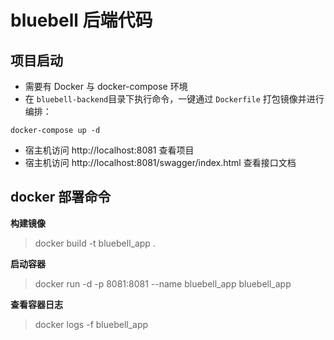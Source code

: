 # bluebell 后端代码

## 项目启动

- 需要有 Docker 与 docker-compose 环境
- 在 `bluebell-backend`目录下执行命令，一键通过 `Dockerfile` 打包镜像并进行编排：

```shell
docker-compose up -d
```
- 宿主机访问 http://localhost:8081 查看项目
- 宿主机访问 http://localhost:8081/swagger/index.html 查看接口文档


## docker 部署命令

**构建镜像**
> docker build -t bluebell_app .

**启动容器**
> docker run -d -p 8081:8081 --name bluebell_app bluebell_app

**查看容器日志**
> docker logs -f bluebell_app


